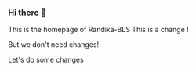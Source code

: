 ### Hi there 👋

This is the homepage of Randika-BLS
This is a change !

But we don't need changes!

Let's do some changes

<!--
**Randika-BLS/Randika-BLS** is a ✨ _special_ ✨ repository because its `README.md` (this file) appe`ars on your GitHub profile.

Here are some ideas to get you started:

- 🔭 I’m currently working on ...
- 🌱 I’m currently learning ...
- 👯 I’m looking to collaborate on ...
- 🤔 I’m looking for help with ...
- 💬 Ask me about ...
- 📫 How to reach me: ...
- 😄 Pronouns: ...
- ⚡ Fun fact: ...
-->
